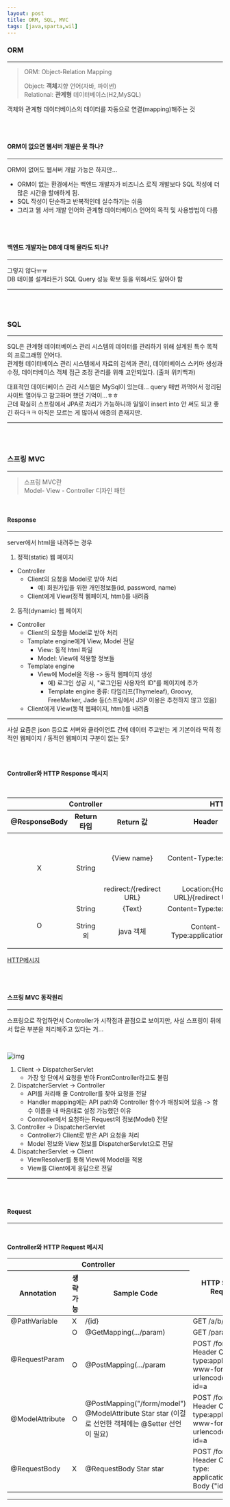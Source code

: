 ```yaml
---
layout: post
title: ORM, SQL, MVC
tags: [java,sparta,wil]
---
```

### ORM
---
> ORM: Object-Relation Mapping
>
> Object: **객체**지향 언어(자바, 파이썬)   
> Relational: **관계형** 데이터베이스(H2,MySQL)   

객체와 관계형 데이터베이스의 데이터를 자동으로 연결(mapping)해주는 것   

<br/><br/>

#### ORM이 없으면 웹서버 개발은 못 하나?
---
ORM이 없어도 웹서버 개발 가능은 하지만...   
* ORM이 없는 환경에서는 백엔드 개발자가 비즈니스 로직 개발보다 SQL 작성에 더 많은 시간을 할애하게 됨.   
* SQL 작성이 단순하고 반복적인데 실수하기는 쉬움   
* 그리고 웹 서버 개발 언어와 관계형 데이터베이스 언어의 목적 및 사용방법이 다름   

<br/><br/>

#### 백엔드 개발자는 DB에 대해 몰라도 되나?
---
그렇지 않다ㅠㅠ   
DB 테이블 설계라든가 SQL Query 성능 확보 등을 위해서도 알아야 함

---

<br/><br/>

### SQL
---
SQL은 관계형 데이터베이스 관리 시스템의 데이터를 관리하기 위해 설계된 특수 목적의 프로그래밍 언어다.   
관계형 데이터베이스 관리 시스템에서 자료의 검색과 관리, 데이터베이스 스키마 생성과 수정, 데이터베이스 객체 접근 조정 관리를 위해 고안되었다. (출처 위키백과)   

대표적인 데이터베이스 관리 시스템은 MySql이 있는데... query 매번 까먹어서 정리된 사이트 열어두고 참고하며 했던 기억이...ㅎㅎ   
근데 확실히 스프링에서 JPA로 처리가 가능하니까 일일이 insert into 안 써도 되고 좋긴 하다ㅋㅋ 아직은 모르는 게 많아서 애증의 존재지만.

---

<br/><br/>

### 스프링 MVC
---
> 스프링 MVC란   
> Model- View - Controller 디자인 패턴   

<br/>

#### Response
---

server에서 html을 내려주는 경우
1. 정적(static) 웹 페이지
* Controller
    * Client의 요청을 Model로 받아 처리
        * 예) 회원가입을 위한 개인정보들(id, password, name)
    * Client에게 View(정적 웹페이지, html)를 내려줌

2. 동적(dynamic) 웹 페이지
* Controller
    * Client의 요청을 Model로 받아 처리
    * Tamplate engine에게 View, Model 전달
        * View: 동적 html 파일
        * Model: View에 적용할 정보들
    * Template engine
        * View에 Model을 적용 -> 동적 웹페이지 생성
            * 예) 로그인 성공 시, "로그인된 사용자의 ID"를 페이지에 추가
            * Template engine 종류: 타임리프(Thymeleaf), Groovy, FreeMarker, Jade 등(스프링에서 JSP 이용은 추천하지 않고 있음)
    * Client에게 View(동적 웹페이지, html)를 내려줌

---

사실 요즘은 json 등으로 서버와 클라이언트 간에 데이터 주고받는 게 기본이라 딱히 정적인 웹페이지 / 동적인 웹페이지 구분이 없는 듯?   

<br/><br/>

**Controller와 HTTP Response 메시지**   

<br/>

<table style="text-align:center;">
    <thead>
        <tr>
            <th colspan="3">Controller</th>
            <th colspan="2">HTTP Response</th>
        </tr>
        <tr>
            <th>@ResponseBody</th>
            <th>Return 타입</th>
            <th>Return 값</th>
            <th>Header</th>
            <th>Body</th>
        </tr>
    </thead>
    <tbody>
        <tr>
            <td rowspan="2">X</td>
            <td rowspan="2">String</td>
            <td>{View name}</td>
            <td>Content-Type:text/html</td>
            <td>View(HTML)의 text 내용(타입리프 기준)
            /templates/{View name}.html</td>
        </tr>
        <tr>
            <td>redirect:/{redirect URL}</td>
            <td>Location:{Host URL}/{redirect URL}</td>
            <td>없음</td>
        </tr>
        <tr>
            <td rowspan="2">O</td>
            <td>String</td>
            <td>{Text}</td>
            <td>Content=Type:text/html</td>
            <td>{Text}</td>
        </tr>
        <tr>
            <td>String 외</td>
            <td>java 객체</td>
            <td>Content-Type:application/json</td>
            <td>JSON
            (스프링이 java객체 -> json 변환)</td>
        </tr>
    </tbody>
</table>




[HTTP메시지](https://developer.mozilla.org/en-US/docs/Web/HTTP/Messages)   

<br/><br/>

#### 스프링 MVC 동작원리
---
스프링으로 작업하면서 Controller가 시작점과 끝점으로 보이지만, 사실 스프링이 뒤에서 많은 부분을 처리해주고 있다는 거...   

<br/>

![img](https://teamsparta.notion.site/image/https%3A%2F%2Fs3-us-west-2.amazonaws.com%2Fsecure.notion-static.com%2F2d7b8346-03a9-4fe8-b8e4-ce9ca79df02d%2FUntitled.png?table=block&id=94f0bb39-4a3c-4c11-94a6-4f2bcb2bc680&spaceId=83c75a39-3aba-4ba4-a792-7aefe4b07895&width=1920&userId=&cache=v2)   

1. Client -> DispatcherServlet
    * 가장 앞 단에서 요청을 받아 FrontController라고도 불림
2. DispatcherServlet -> Controller
    * API를 처리해 줄 Controller를 찾아 요청을 전달
    * Handler mapping에는 API path와 Controller 함수가 매칭되어 있음 -> 함수 이름을 내 마음대로 설정 가능했던 이유
    * Controller에서 요청하는 Request의 정보(Model) 전달
3. Controller -> DispatcherServlet
    * Controller가 Client로 받은 API 요청을 처리
    * Model 정보와 View 정보를 DispatcherServlet으로 전달
4. DispatcherServlet -> Client
    * ViewResolver를 통해 View에 Model을 적용
    * View를 Client에게 응답으로 전달

---

<br/><br/>

#### Request
---   

<br/>

**Controller와 HTTP Request 메시지**   

<table>
    <thead>
        <tr>
            <th colspan="3">Controller</th>
            <th rowspan="2">HTTP Sample Request</th>
        </tr>
        <tr>
            <th>Annotation</th>
            <th>생략가능</th>
            <th>Sample Code</th>
        </tr>
    </thead>
    <tbody>
        <tr>
            <td>@PathVariable</td>
            <td>X</td>
            <td>/{id}</td>
            <td>GET /a/b/c</td>
        </tr>
        <tr>
            <td rowspan="2">@RequestParam</td>
            <td>O</td>
            <td>@GetMapping(.../param)</td>
            <td>GET /param?id=a</td>
        </tr>
        <tr>
            <td>O</td>
            <td>@PostMapping(.../param</td>
            <td>POST /form/param
            Header
            Content type:application/x-www-form-urlencoded
            Body
            id=a</td>
        </tr>
        <tr>
            <td>@ModelAttribute</td>
            <td>O</td>
            <td>@PostMapping("/form/model")
            @ModelAttribute Star star
            (이걸로 선언한 객체에는 @Setter 선언이 필요)</td>
            <td>POST /form/model
            Header
            Content type:application/x-www-form-urlencoded
            Body
            id=a</td>
        </tr>
        <tr>
            <td>@RequestBody</td>
            <td>X</td>
            <td>@RequestBody Star star</td>
            <td>POST /form/json
            Header
            Content type: application/json
            Body
            {"id":"a"}</td>
        </tr>
    </tbody>
</table>

---

